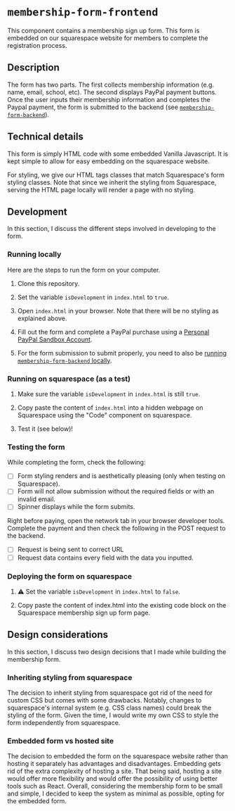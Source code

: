 # `membership-form-frontend`

This component contains a membership sign up form. This form is embedded on our squarespace website for members to complete the registration process.

## Description

The form has two parts. The first collects membership information (e.g. name, email, school, etc).
The second displays PayPal payment buttons.
Once the user inputs their membership information and completes the Paypal payment, the form is submitted to the backend
(see [`membership-form-backend`](../membership-form-backend)).

## Technical details

This form is simply HTML code with some embedded Vanilla Javascript.
It is kept simple to allow for easy embedding on the squarespace website.

For styling, we give our HTML tags classes that match Squarespace's form styling classes.
Note that since we inherit the styling from Squarespace, serving the HTML page locally will render a page with no styling.

## Development

In this section, I discuss the different steps involved in developing to the form.

### Running locally

Here are the steps to run the form on your computer.

1. Clone this repository.

2. Set the variable `isDevelopment` in `index.html` to `true`.

3. Open `index.html` in your browser. Note that there will be no styling as explained above.

4. Fill out the form and complete a PayPal purchase using a [Personal PayPal Sandbox Account](https://developer.paypal.com/docs/api-basics/sandbox/accounts/).

5. For the form submission to submit properly, you need to also be [running `membership-form-backend` locally](../membership-form-backend/README.md).

### Running on squarespace (as a test)

1. Make sure the variable `isDevelopment` in `index.html` is still `true`.

2. Copy paste the content of `index.html` into a hidden webpage on Squarespace using the "Code" component on squarespace.

3. Test it (see below)!

### Testing the form

While completing the form, check the following:

- [ ] Form styling renders and is aesthetically pleasing (only when testing on Squarespace).
- [ ] Form will not allow submission without the required fields or with an invalid email.
- [ ] Spinner displays while the form submits.

Right before paying, open the network tab in your browser developer tools.
Complete the payment and then check the following in the POST request to the backend.

- [ ] Request is being sent to correct URL
- [ ] Request data contains every field with the data you inputted.

### Deploying the form on squarespace

1. :warning: Set the variable `isDevelopment` in `index.html` to `false`.

2. Copy paste the content of index.html into the existing code block on the Squarespace membership sign up form page.

## Design considerations

In this section, I discuss two design decisions that I made while building the membership form.

### Inheriting styling from squarespace

The decision to inherit styling from squarespace got rid of the need for custom CSS but comes with some drawbacks.
Notably, changes to squarespace's internal system (e.g. CSS class names) could break the styling of the form.
Given the time, I would write my own CSS to style the form independently from squarespace.

### Embedded form vs hosted site

The decision to embedded the form on the squarespace website rather than hosting it separately has advantages and disadvantages.
Embedding gets rid of the extra complexity of hosting a site.
That being said, hosting a site would offer more flexibility and would offer the possibility of using better tools such as React.
Overall, considering the membership form to be small and simple, I decided to keep the system as minimal as possible, opting for the embedded form.